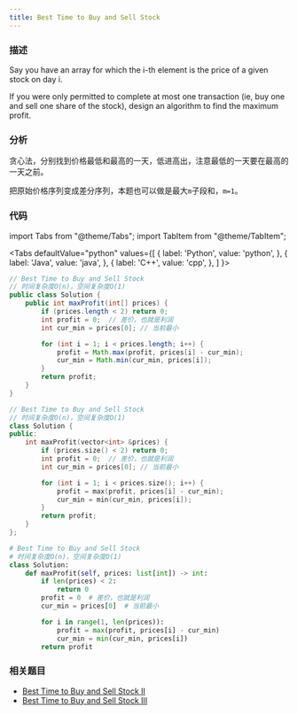 ```yaml
---
title: Best Time to Buy and Sell Stock
---
```


### 描述

Say you have an array for which the i-th element is the price of a given stock on day i.

If you were only permitted to complete at most one transaction (ie, buy one and sell one share of the stock), design an algorithm to find the maximum profit.

### 分析

贪心法，分别找到价格最低和最高的一天，低进高出，注意最低的一天要在最高的一天之前。

把原始价格序列变成差分序列，本题也可以做是最大`m`子段和，`m=1`。

### 代码

import Tabs from "@theme/Tabs";
import TabItem from "@theme/TabItem";

<Tabs
defaultValue="python"
values={[
{ label: 'Python', value: 'python', },
{ label: 'Java', value: 'java', },
{ label: 'C++', value: 'cpp', },
]
}>
<TabItem value="java">

```java
// Best Time to Buy and Sell Stock
// 时间复杂度O(n)，空间复杂度O(1)
public class Solution {
    public int maxProfit(int[] prices) {
        if (prices.length < 2) return 0;
        int profit = 0;  // 差价，也就是利润
        int cur_min = prices[0]; // 当前最小

        for (int i = 1; i < prices.length; i++) {
            profit = Math.max(profit, prices[i] - cur_min);
            cur_min = Math.min(cur_min, prices[i]);
        }
        return profit;
    }
}
```

</TabItem>
<TabItem value="cpp">

```cpp
// Best Time to Buy and Sell Stock
// 时间复杂度O(n)，空间复杂度O(1)
class Solution {
public:
    int maxProfit(vector<int> &prices) {
        if (prices.size() < 2) return 0;
        int profit = 0;  // 差价，也就是利润
        int cur_min = prices[0]; // 当前最小

        for (int i = 1; i < prices.size(); i++) {
            profit = max(profit, prices[i] - cur_min);
            cur_min = min(cur_min, prices[i]);
        }
        return profit;
    }
};
```

</TabItem>

<TabItem value="python">

```python
# Best Time to Buy and Sell Stock
# 时间复杂度O(n)，空间复杂度O(1)
class Solution:
    def maxProfit(self, prices: list[int]) -> int:
        if len(prices) < 2:
            return 0
        profit = 0  # 差价，也就是利润
        cur_min = prices[0]  # 当前最小

        for i in range(1, len(prices)):
            profit = max(profit, prices[i] - cur_min)
            cur_min = min(cur_min, prices[i])
        return profit
```

</TabItem>
</Tabs>

### 相关题目

- [Best Time to Buy and Sell Stock II](best-time-to-buy-and-sell-stock-ii.md)
- [Best Time to Buy and Sell Stock III](../dp/best-time-to-buy-and-sell-stock-iii.md)

